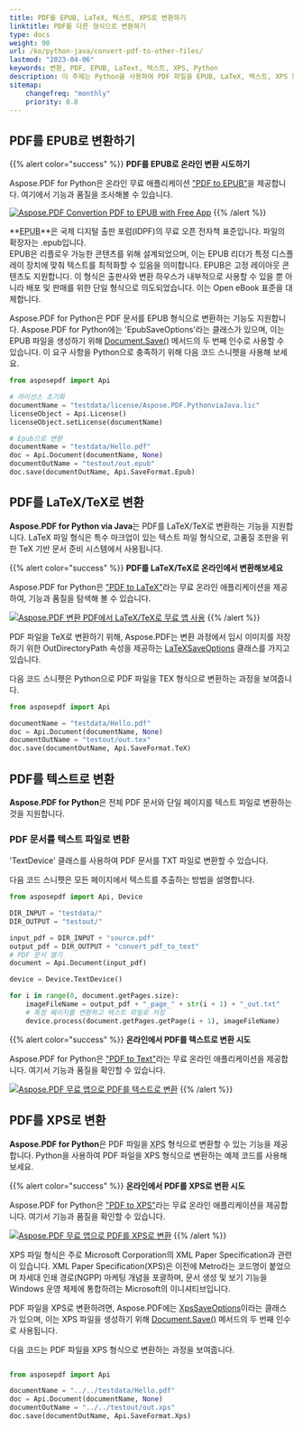 ```yaml
---
title: PDF를 EPUB, LaTeX, 텍스트, XPS로 변환하기
linktitle: PDF를 다른 형식으로 변환하기
type: docs
weight: 90
url: /ko/python-java/convert-pdf-to-other-files/
lastmod: "2023-04-06"
keywords: 변환, PDF, EPUB, LaText, 텍스트, XPS, Python
description: 이 주제는 Python을 사용하여 PDF 파일을 EPUB, LaTeX, 텍스트, XPS 등과 같은 다른 파일 형식으로 변환하는 방법을 보여줍니다.
sitemap:
    changefreq: "monthly"
    priority: 0.8
---
```


## PDF를 EPUB로 변환하기

{{% alert color="success" %}}
**PDF를 EPUB로 온라인 변환 시도하기**

Aspose.PDF for Python은 온라인 무료 애플리케이션 ["PDF to EPUB"](https://products.aspose.app/pdf/conversion/pdf-to-epub)을 제공합니다. 여기에서 기능과 품질을 조사해볼 수 있습니다.

[![Aspose.PDF Convertion PDF to EPUB with Free App](pdf_to_epub.png)](https://products.aspose.app/pdf/conversion/pdf-to-epub)
{{% /alert %}}

**<abbr title="Electronic Publication">EPUB</abbr>**은 국제 디지털 출판 포럼(IDPF)의 무료 오픈 전자책 표준입니다.
 파일의 확장자는 .epub입니다.  
EPUB은 리플로우 가능한 콘텐츠를 위해 설계되었으며, 이는 EPUB 리더가 특정 디스플레이 장치에 맞춰 텍스트를 최적화할 수 있음을 의미합니다. EPUB은 고정 레이아웃 콘텐츠도 지원합니다. 이 형식은 출판사와 변환 하우스가 내부적으로 사용할 수 있을 뿐 아니라 배포 및 판매를 위한 단일 형식으로 의도되었습니다. 이는 Open eBook 표준을 대체합니다.

Aspose.PDF for Python은 PDF 문서를 EPUB 형식으로 변환하는 기능도 지원합니다. Aspose.PDF for Python에는 'EpubSaveOptions'라는 클래스가 있으며, 이는 EPUB 파일을 생성하기 위해 [Document.Save()](https://reference.aspose.com/pdf/python-java/aspose.pdf/document/#methods) 메서드의 두 번째 인수로 사용할 수 있습니다. 이 요구 사항을 Python으로 충족하기 위해 다음 코드 스니펫을 사용해 보세요.

```python
from asposepdf import Api

# 라이선스 초기화
documentName = "testdata/license/Aspose.PDF.PythonviaJava.lic"
licenseObject = Api.License()
licenseObject.setLicense(documentName)

# Epub으로 변환
documentName = "testdata/Hello.pdf"
doc = Api.Document(documentName, None)
documentOutName = "testout/out.epub"
doc.save(documentOutName, Api.SaveFormat.Epub)
```

## PDF를 LaTeX/TeX로 변환

**Aspose.PDF for Python via Java**는 PDF를 LaTeX/TeX로 변환하는 기능을 지원합니다. LaTeX 파일 형식은 특수 마크업이 있는 텍스트 파일 형식으로, 고품질 조판을 위한 TeX 기반 문서 준비 시스템에서 사용됩니다.

{{% alert color="success" %}}
**PDF를 LaTeX/TeX로 온라인에서 변환해보세요**

Aspose.PDF for Python은 ["PDF to LaTeX"](https://products.aspose.app/pdf/conversion/pdf-to-tex)라는 무료 온라인 애플리케이션을 제공하여, 기능과 품질을 탐색해 볼 수 있습니다.

[![Aspose.PDF 변환 PDF에서 LaTeX/TeX로 무료 앱 사용](pdf_to_latex.png)](https://products.aspose.app/pdf/conversion/pdf-to-tex)
{{% /alert %}}

PDF 파일을 TeX로 변환하기 위해, Aspose.PDF는 변환 과정에서 임시 이미지를 저장하기 위한 OutDirectoryPath 속성을 제공하는 [LaTeXSaveOptions](https://reference.aspose.com/pdf/python-java/aspose.pdf/latexsaveoptions/) 클래스를 가지고 있습니다.

다음 코드 스니펫은 Python으로 PDF 파일을 TEX 형식으로 변환하는 과정을 보여줍니다.

```python
from asposepdf import Api

documentName = "testdata/Hello.pdf"
doc = Api.Document(documentName, None)
documentOutName = "testout/out.tex"
doc.save(documentOutName, Api.SaveFormat.TeX)
```

## PDF를 텍스트로 변환

**Aspose.PDF for Python**은 전체 PDF 문서와 단일 페이지를 텍스트 파일로 변환하는 것을 지원합니다.

### PDF 문서를 텍스트 파일로 변환

'TextDevice' 클래스를 사용하여 PDF 문서를 TXT 파일로 변환할 수 있습니다.

다음 코드 스니펫은 모든 페이지에서 텍스트를 추출하는 방법을 설명합니다.

```python
from asposepdf import Api, Device

DIR_INPUT = "testdata/"
DIR_OUTPUT = "testout/"

input_pdf = DIR_INPUT + "source.pdf"
output_pdf = DIR_OUTPUT + "convert_pdf_to_text"
# PDF 문서 열기
document = Api.Document(input_pdf)

device = Device.TextDevice()

for i in range(0, document.getPages.size):
    imageFileName = output_pdf + "_page_" + str(i + 1) + "_out.txt"
    # 특정 페이지를 변환하고 텍스트 파일로 저장
    device.process(document.getPages.getPage(i + 1), imageFileName)
```

{{% alert color="success" %}}
**온라인에서 PDF를 텍스트로 변환 시도**

Aspose.PDF for Python은 ["PDF to Text"](https://products.aspose.app/pdf/conversion/pdf-to-txt)라는 무료 온라인 애플리케이션을 제공합니다. 여기서 기능과 품질을 확인할 수 있습니다.

[![Aspose.PDF 무료 앱으로 PDF를 텍스트로 변환](pdf_to_text.png)](https://products.aspose.app/pdf/conversion/pdf-to-txt)
{{% /alert %}}

## PDF를 XPS로 변환

**Aspose.PDF for Python**은 PDF 파일을 <abbr title="XML Paper Specification">XPS</abbr> 형식으로 변환할 수 있는 기능을 제공합니다. Python을 사용하여 PDF 파일을 XPS 형식으로 변환하는 예제 코드를 사용해 보세요.

{{% alert color="success" %}}
**온라인에서 PDF를 XPS로 변환 시도**

Aspose.PDF for Python은 ["PDF to XPS"](https://products.aspose.app/pdf/conversion/pdf-to-xps)라는 무료 온라인 애플리케이션을 제공합니다. 여기서 기능과 품질을 확인할 수 있습니다.

[![Aspose.PDF 무료 앱으로 PDF를 XPS로 변환](pdf_to_xps.png)](https://products.aspose.app/pdf/conversion/pdf-to-xps)
{{% /alert %}}

XPS 파일 형식은 주로 Microsoft Corporation의 XML Paper Specification과 관련이 있습니다. XML Paper Specification(XPS)은 이전에 Metro라는 코드명이 붙었으며 차세대 인쇄 경로(NGPP) 마케팅 개념을 포괄하며, 문서 생성 및 보기 기능을 Windows 운영 체제에 통합하려는 Microsoft의 이니셔티브입니다.

PDF 파일을 XPS로 변환하려면, Aspose.PDF에는 [XpsSaveOptions](https://reference.aspose.com/pdf/python-java/aspose.pdf/xpssaveoptions/)이라는 클래스가 있으며, 이는 XPS 파일을 생성하기 위해 [Document.Save()](https://reference.aspose.com/pdf/python-java/aspose.pdf/document/#methods) 메서드의 두 번째 인수로 사용됩니다.

다음 코드는 PDF 파일을 XPS 형식으로 변환하는 과정을 보여줍니다.

```python

from asposepdf import Api

documentName = "../../testdata/Hello.pdf"
doc = Api.Document(documentName, None)
documentOutName = "../../testout/out.xps"
doc.save(documentOutName, Api.SaveFormat.Xps)

```